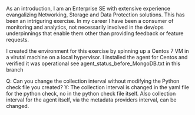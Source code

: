 As an introduction, I am an Enterprise SE with extensive experience evangalizing Networking, Storage and Data Protection solutions.  This has been an intriguring exercise. In my career I have been a consumer of monitoring and analytics, not necessarily involved in the  dev/ops underpinnings that enable them other than providing feedback or feature requests.

I created the environment for this exercise by spinning up a Centos 7 VM in a virutal machine on a local hypervisor. I installed the agent for Centos and verified it was operational see agent_status_before_MongoDB.txt in this branch



Q: Can you change the collection interval without modifying the Python check file you created?
Y: The collection interval is changed in the yaml file for the python check, no in the python check file itself.  Also collection interval for the agent itself, via the metadata providers interval, can be changed.

